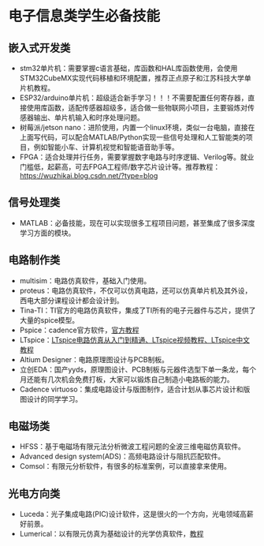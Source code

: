 # 电子信息类学生必备技能
## 嵌入式开发类
  - stm32单片机：需要掌握c语言基础，库函数和HAL库函数使用，会使用 STM32CubeMX实现代码移植和环境配置，推荐正点原子和江苏科技大学单片机教程。
  - ESP32/arduino单片机：超级适合新手学习！！！不需要配置任何寄存器，直接使用库函数，适配传感器超级多，适合做一些物联网小项目，主要锻炼对传感器输出、单片机输入和时序处理问题。
  - 树莓派/jetson nano：进阶使用，内置一个linux环境，类似一台电脑，直接在上面写代码，可以配合MATLAB/Python实现一些信号处理和人工智能类的项目，例如智能小车、计算机视觉和智能语音助手等。
  - FPGA：适合处理并行任务，需要掌握数字电路与时序逻辑、Verilog等。就业门槛低，起薪高，可去FPGA工程师/数字芯片设计等。推荐教程：https://wuzhikai.blog.csdn.net/?type=blog
## 信号处理类
  - MATLAB：必备技能，现在可以实现很多工程项目问题，甚至集成了很多深度学习方面的模块。
## 电路制作类
  - multisim：电路仿真软件，基础入门使用。
  - proteus：电路仿真软件，不仅可以仿真电路，还可以仿真单片机及其外设，西电大部分课程设计都会设计到。
  - Tina-TI：TI官方的电路仿真软件，集成了TI所有的电子元器件与芯片，提供了大量的spice模型。
  - Pspice：cadence官方软件，[官方教程](https://app.ma.scrmtech.com/material/read/index?new_id=299556&wx_id=1396)
  - LTspice：[LTspice电路仿真从入门到精通、LTspice视频教程、LTspice中文教程](https://www.bilibili.com/video/BV1Sy4y1m73e/?spm_id_from=333.337.search-card.all.click&vd_source=1faf2d9d0b79e4a596bc74fe654702eb)
  - Altium Designer：电路原理图设计与PCB制板。
  - 立创EDA：国产yyds，原理图设计、PCB制板与元器件选型下单一条龙，每个月还能有几次机会免费打板，大家可以锻炼自己制造小电路板的能力。
  - Cadence virtuoso：集成电路设计与版图制作，适合计划从事芯片设计和版图设计的同学学习。
## 电磁场类
  - HFSS：基于电磁场有限元法分析微波工程问题的全波三维电磁仿真软件。
  - Advanced design system(ADS)：高频电路设计与阻抗匹配软件。
  - Comsol：有限元分析软件，有很多的标准案例，可以直接拿来使用。
## 光电方向类
  - Luceda：光子集成电路(PIC)设计软件，这是很火的一个方向，光电领域高薪好前景。
  - Lumerical：以有限元仿真为基础设计的光学仿真软件，[教程](https://blog.csdn.net/u011699626/article/details/129029762)
